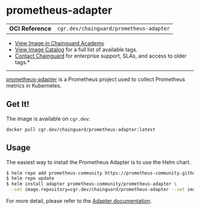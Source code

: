 <!--monopod:start-->
# prometheus-adapter
| | |
| - | - |
| **OCI Reference** | `cgr.dev/chainguard/prometheus-adapter` |


* [View Image in Chainguard Academy](https://edu.chainguard.dev/chainguard/chainguard-images/reference/prometheus-adapter/overview/)
* [View Image Catalog](https://console.enforce.dev/images/catalog) for a full list of available tags.
* [Contact Chainguard](https://www.chainguard.dev/chainguard-images) for enterprise support, SLAs, and access to older tags.*

---
<!--monopod:end-->

<!--overview:start-->
[prometheus-adapter](https://github.com/kubernetes-sigs/prometheus-adapter) is a Prometheus project used to collect Prometheus metrics in Kubernetes.
<!--overview:end-->

<!--getting:start-->
## Get It!
The image is available on `cgr.dev`:

```
docker pull cgr.dev/chainguard/prometheus-adapter:latest
```
<!--getting:end-->

<!--body:start-->
## Usage

The easiest way to install the Prometheus Adapter is to use the Helm chart.

```bash
$ helm repo add prometheus-community https://prometheus-community.github.io/helm-charts
$ helm repo update
$ helm install adapter prometheus-community/prometheus-adapter \
 --set image.repository=cgr.dev/chainguard/prometheus-adapter --set image.tag=latest
```

For more detail, please refer to the [Adapter documentation](https://github.com/kubernetes-sigs/prometheus-adapter).
<!--body:end-->

